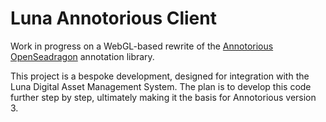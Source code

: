 # Luna Annotorious Client

Work in progress on a WebGL-based rewrite of the 
[Annotorious OpenSeadragon](https://recogito.github.io/annotorious/getting-started/osd-plugin/)
annotation library.

This project is a bespoke development, designed for integration
with the Luna Digital Asset Management System. The plan 
is to develop this code further step by step, ultimately making
it the basis for Annotorious version 3. 